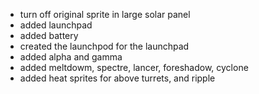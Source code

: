 - turn off original sprite in large solar panel
- added launchpad
- added battery
- created the launchpod for the launchpad
- added alpha and gamma
- added meltdowm, spectre, lancer, foreshadow, cyclone
- added heat sprites for above turrets, and ripple
